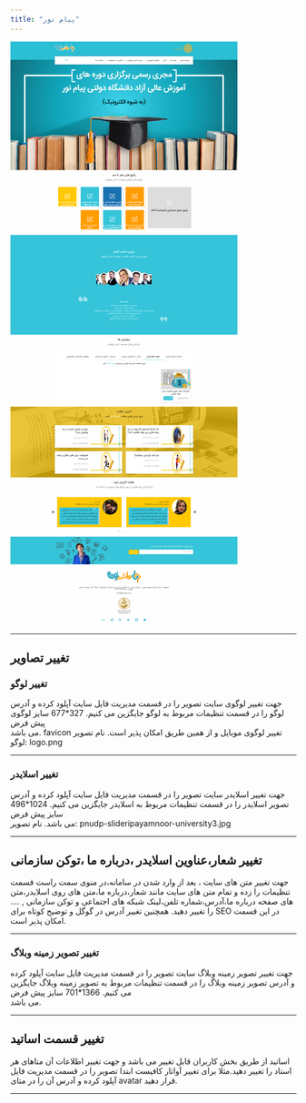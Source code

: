 ```yaml
---
title: "پیام نور"
---
```


![template preview](pnudp.png)

____
## تغییر تصاویر

### تغییر لوگو

جهت تغییر لوگوی سایت تصویر را در قسمت مدیریت فایل سایت آپلود کرده و آدرس لوگو را در قسمت تنظیمات مربوط به لوگو جایگزین می کنیم.
327*677  سایز لوگوی پیش فرض  
می باشد.
favicon تغییر لوگوی موبایل و
از همین طریق
امکان پذیر است.
نام تصویر لوگو:
logo.png

____
### تغییر اسلایدر
جهت تغییر اسلایدر سایت تصویر را در قسمت مدیریت فایل سایت آپلود کرده و آدرس تصویر اسلایدر را در قسمت تنظیمات مربوط به اسلایدر جایگزین می کنیم.
1024*496  سایز پیش فرض  
می باشد.
نام تصویر:
pnudp-slideripayamnoor-university3.jpg
___
## تغییر شعار،عناوین اسلایدر ،درباره ما ،توکن سازمانی
جهت تغییر متن های سایت ، بعد از وارد شدن در سامانه،در منوی سمت راست قسمت تنظیمات را زده و تمام متن های سایت مانند شعار،درباره ما،متن های روی اسلایدر،متن های صفحه درباره ما،آدرس،شماره تلفن،لینک شبکه های اجتماعی و توکن سازمانی , .... را تغییر دهید.
همچنین تغییر آدرس در گوگل و توضیح کوتاه برای SEO در این قسمت امکان پذیر است.

____
### تغییر تصویر زمینه وبلاگ
جهت تغییر تصویر زمینه وبلاگ سایت تصویر را در قسمت مدیریت فایل سایت آپلود کرده و آدرس تصویر زمینه وبلاگ را در قسمت تنظیمات مربوط به تصویر زمینه وبلاگ جایگزین می کنیم.
1366*701  سایز پیش فرض  
می باشد.
____
## تغییر قسمت اساتید

اساتید از طریق بخش کاربران قابل تغییر می باشد و جهت تغییر اطلاعات آن متاهای هر استاد را تغییر دهید.مثلا برای تغییر آواتار کافیست ابتدا تصویر را در قسمت مدیریت فایل آپلود کرده و آدرس آن را در متای avatar قرار دهید.

___
